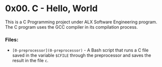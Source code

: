# 0x00. C - Hello, World
This is a C Programming project under ALX Software Engineering program. The C program uses the GCC compiler in its compilation process.

### Files:

- `[0-preprocessor](0-preprocessor)` - A Bash script that runs a C file saved in the variable `$CFILE` through the preprocessor and saves the result in the file `c`.
